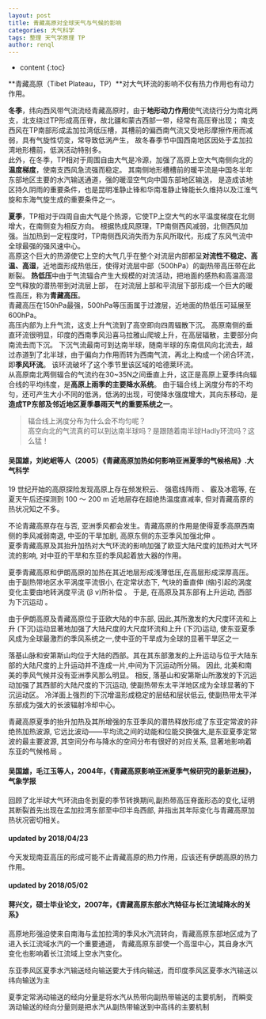 ```yaml
---
layout: post
title: 青藏高原对全球天气与气候的影响
categories: 大气科学
tags: 整理 天气学原理 TP
author: renql
---
```


* content
{:toc}

**青藏高原（Tibet Plateau，TP）**对大气环流的影响不仅有热力作用也有动力作用。  
 
**冬季**，纬向西风带气流流经青藏高原时，由于**地形动力作用**使气流绕行分为南北两支，北支绕过TP形成高压脊，故北疆和蒙古西部一带，经常有高压脊出现；
南支西风在TP南部形成孟加拉湾低压槽，其槽前的偏西南气流又受地形摩擦作用而减弱，具有气旋性切变，常导致低涡产生，
故冬春季节中国西南地区因处于孟加拉湾地形槽前，低涡活动特别多。     
此外，在冬季，TP相对于周围自由大气是冷源，加强了高原上空大气南侧向北的**温度梯度**，使南支西风急流强而稳定。
其南侧地形槽槽前的暖平流是中国冬半年东部地区主要的水汽输送通道，强的暖湿空气向中国东部地区输送，
是造成该地区持久阴雨的重要条件，也是昆明准静止锋和华南准静止锋能长久维持以及江淮气旋和东海气旋生成的重要条件之一。  




**夏季**，TP相对于四周自由大气是个热源，它使TP上空大气的水平温度梯度在北侧增大，在南侧变为相反方向。
根据热成风原理，TP南侧西风减弱，北侧西风加强。当加热到一定程度时，TP南侧西风消失而为东风所取代，形成了东风气流中全球最强的强风速中心。    
高原这个巨大的热源使它上空的大气几乎在整个对流层内部都呈**对流性不稳定、高温、高湿**，近地面形成热低压，使得对流层中部（500hPa）的副热带高压带在此断裂。
**热低压**中由于气流辐合产生大规模的对流活动，把地面的感热和高温高湿空气释放的潜热带到对流层上部，
在对流层上部和平流层下部形成一个巨大的暖性高压，称为**青藏高压**。    
青藏高压在150hPa最强，500hPa等压面属于过渡层，近地面的热低压可延展至600hPa。  
高压内部为上升气流，这支上升气流到了高空即向四周辐散下沉。
高原南侧的垂直环流很明显，印度的西南季风沿喜马拉雅山爬坡上升，在高层辐散，主要部分向南流去而下沉。
下沉气流最南可到达南半球，随南半球的东南信风向北流去，越过赤道到了北半球，由于偏向力作用而转为西南气流，再北上构成一个闭合环流，即**季风环流**。
该环流破坏了这个季节里该区域的哈德莱环流。    
从高原南北两侧辐合的气流约在30~35N之间垂直上升，这正是高原上夏季纬向辐合线的平均纬度，是**高原上雨季的主要降水系统**。
由于辐合线上涡度分布的不均匀，还可产生大小不同的低涡，低涡的出现，可使降水强度增大，其向东移动，是**造成TP东部及邻近地区夏季暴雨天气的重要系统之一**。    
> 辐合线上涡度分布为什么会不均匀呢？       
> 高空向北的气流真的可以到达南半球吗？是跟随着南半球Hadly环流吗？这么猛！

#### 吴国雄，刘屹岷等人（2005）《青藏高原加热如何影响亚洲夏季的气候格局》.大气科学     

19 世纪开始的高原探险发现高原上存在频发积云、 强雹线阵雨 、 霰及冰雹等, 在夏天午后还探测到 100 ～ 200 m 近地层存在超绝热温度直减率, 
但对青藏高原的热状况知之不多。     

不论青藏高原存在与否, 亚洲季风都会发生。青藏高原的作用是使得夏季高原西南侧的季风减弱南退, 中亚的干旱加剧, 高原东侧的东亚季风加强北伸 。    
夏季青藏高原及其抬升加热对大气环流的影响加强了欧亚大陆尺度的加热对大气环流的影响, 对中亚的干旱和东亚的季风起着放大器的作用。

夏季青藏高原和伊朗高原的加热在其近地层形成浅薄低压,在高层形成深厚高压。
由于副热带地区水平涡度平流很小, 在定常状态下, 气块的垂直伸 (缩)引起的涡度变化主要由地转涡度平流 (β v)所补偿 。
于是, 在高原及其东部有上升运动, 西部为下沉运动 。    

由于伊朗高原及青藏高原位于亚欧大陆的中东部, 因此,其所激发的大尺度环流和上升 (下沉)运动显著地加强了大陆尺度的大尺度环流和上升 (下沉)运动, 
使东亚夏季风成为全球最激烈的季风系统之一,使中亚的干旱成为全球的显著干旱区之一

落基山脉和安第斯山均位于大陆的西部。其在其东部激发的上升运动与位于大陆东部的大陆尺度的上升运动并不连成一片,中间为下沉运动所分隔。
因此, 北美和南美的季风气候并没有亚洲季风那么明显。
相反, 落基山和安第斯山所激发的下沉运动加强了其西部的大陆尺度的下沉运动, 使副热带东太平洋地区成为全球显著的下沉运动区。
冷洋面上强烈的下沉增温形成稳定的层结和层状低云, 使副热带太平洋东部成为强大的长波辐射冷却中心。

青藏高原夏季的抬升加热及其所增强的东亚季风的潜热释放形成了东亚定常波的非绝热加热波源,
它远比波动——平均流之间的动能和位能交换强大,是东亚夏季定常波的最主要波源, 其空间分布与降水的空间分布有很好的对应关系,
显著地影响着东亚的气候格局 。

#### 吴国雄，毛江玉等人，2004年，《青藏高原影响亚洲夏季气候研究的最新进展》，气象学报
回顾了北半球大气环流由冬到夏的季节转换期间,副热带高压脊面形态的变化,证明其断裂首先出现在孟加拉湾东部至中印半岛西部, 并指出其年际变化与青藏高原加热状况密切相关。

#### updated by 2018/04/23  
今天发现南亚高压的形成可能不止青藏高原的热力作用，应该还有伊朗高原的热力作用。

#### updated by 2018/05/02    
#### 蒋兴文，硕士毕业论文，2007年，《青藏高原东部水汽特征与长江流域降水的关系》
高原地形强迫使来自南海与孟加拉湾的季风水汽流转向，青藏高原东部地区成为了进入长江流域水汽的一个重要通道，
青藏高原东部使一个高湿中心，其自身水汽变化也影响着长江流域上空水汽变化。

东亚季风区夏季水汽输送经向输送要大于纬向输送，而印度季风区夏季水汽输送以纬向输送为主

夏季定常涡动输送的经向分量是将水汽从热带向副热带输送的主要机制，
而瞬变涡动输送的经向分量则是把水汽从副热带输送到中高纬的主要机制


